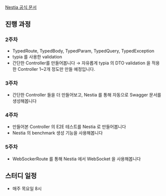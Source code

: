 [Nestia 공식 문서](https://nestia.io/)

## 진행 과정

### 2주차
- TypedRoute, TypedBody, TypedParam, TypedQuery, TypedException
- typia 를 사용한 validation
- 간단한 Controller를 만들어봅니다
→ 자유롭게 typia 의 DTO validation 을 적용한 Controller 1~2개 정도만 만들 예정입니다.

### 3주차
- 간단한 Controller 들을 더 만들어보고, Nestia 를 통해 자동으로 Swagger 문서를 생성해봅니다

### 4주차
- 만들어본 Controller 의 E2E 테스트를 Nestia 로 만들어봅니다
- Nestia 의 benchmark 생성 기능을 사용해봅니다

### 5주차
- WebSockerRoute 를 통해 Nestia 에서 WebSocket 을 사용해봅니다

## 스터디 일정
- 매주 목요일 8시

